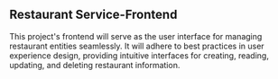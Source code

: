 ## Restaurant Service-Frontend

This project's frontend will serve as the user interface for managing restaurant entities seamlessly. 
It will adhere to best practices in user experience design, providing intuitive interfaces for creating, reading, updating, and deleting restaurant information.
